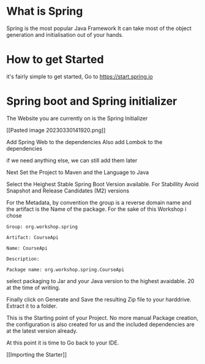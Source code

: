 # What is Spring

Spring is the most popular Java Framework
It can take most of the object generation and initialisation out of your hands.

# How to get Started

it's fairly simple to get started,
Go to https://start.spring.io

# Spring boot and Spring initializer

The Website you are currently on is the Spring Initializer

\[\[Pasted image 20230330141920.png\]\]

Add Spring Web to the dependencies
Also add Lombok to the dependencies

if we need anything else, we can still add them later

Next Set the Project to Maven and the Language to Java

Select the Heighest Stable Spring Boot Version available. For Stabillity Avoid Snapshot and Release Candidates (M2) versions

For the Metadata, by convention the group is a reverse domain name and the artifact is the Name of the package.
For the sake of this Workshop i chose

    Group: org.workshop.spring

    Artifact: CourseApi

    Name: CourseApi

    Description:

    Package name: org.workshop.spring.CourseApi

select packaging to Jar and your Java version to the highest avaidable.
20 at the time of writing.

Finally click on Generate and Save the resulting Zip file to your harddrive.
Extract it to a folder.

This is the Starting point of your Project. No more manual Package creation, the configuration is also created for us and the included dependencies are at the latest version already.

At this point it is time to Go back to your IDE.

\[\[Importing the Starter\]\]
